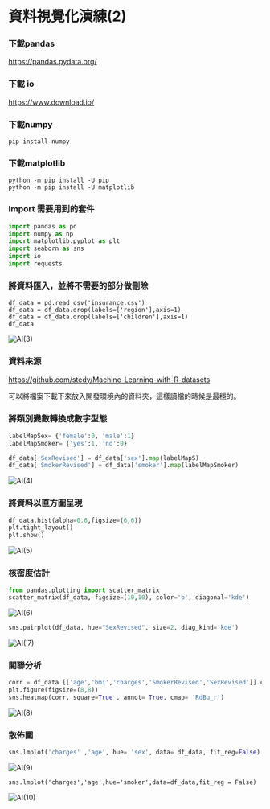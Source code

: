 # 資料視覺化演練(2)

### 下載pandas

https://pandas.pydata.org/

### 下載 io

https://www.download.io/

### 下載numpy

```
pip install numpy
```

### 下載matplotlib

```
python -m pip install -U pip
python -m pip install -U matplotlib
```

### Import 需要用到的套件


```python
import pandas as pd
import numpy as np
import matplotlib.pyplot as plt
import seaborn as sns
import io
import requests
```

### 將資料匯入，並將不需要的部分做刪除

```pyhton
df_data = pd.read_csv('insurance.csv')
df_data = df_data.drop(labels=['region'],axis=1)
df_data = df_data.drop(labels=['children'],axis=1)
df_data         
```

![AI(3)](https://github.com/YuCheng1122/AI/blob/master/Scr/AI(3).png)

### 資料來源

https://github.com/stedy/Machine-Learning-with-R-datasets

可以將檔案下載下來放入開發環境內的資料夾，這樣讀檔的時候是最穩的。

### 將類別變數轉換成數字型態

```python
labelMapSex= {'female':0, 'male':1}
labelMapSmoker= {'yes':1, 'no':0}

df_data['SexRevised'] = df_data['sex'].map(labelMapS)
df_data['SmokerRevised'] = df_data['smoker'].map(labelMapSmoker)
```

![AI(4)](https://github.com/YuCheng1122/AI/blob/master/Scr/AI(4).png)

### 將資料以直方圖呈現

```python
df_data.hist(alpha=0.6,figsize=(6,6))
plt.tight_layout()
plt.show()
```

![AI(5)](https://github.com/YuCheng1122/AI/blob/master/Scr/AI(5).png)

### 核密度估計

```python
from pandas.plotting import scatter_matrix
scatter_matrix(df_data, figsize=(10,10), color='b', diagonal='kde')
```

![AI(6)](https://github.com/YuCheng1122/AI/blob/master/Scr/AI(6).png)

```python
sns.pairplot(df_data, hue="SexRevised", size=2, diag_kind='kde')
```

![AI(˙7)](https://github.com/YuCheng1122/AI/blob/master/Scr/AI(%CB%997).png)

### 關聯分析
```python
corr = df_data [['age','bmi','charges','SmokerRevised','SexRevised']].corr()
plt.figure(figsize=(8,8))
sns.heatmap(corr, square=True , annot= True, cmap= 'RdBu_r')
```

![AI(8)](https://github.com/YuCheng1122/AI/blob/master/Scr/AI(8).png)

### 散佈圖

```python
sns.lmplot('charges' ,'age', hue= 'sex', data= df_data, fit_reg=False)
```

![AI(9)](https://github.com/YuCheng1122/AI/blob/master/Scr/AI(9).png)

```pyhon
sns.lmplot('charges','age',hue='smoker',data=df_data,fit_reg = False)
```

![AI(10)](https://github.com/YuCheng1122/AI/blob/master/Scr/AI(10).png)


